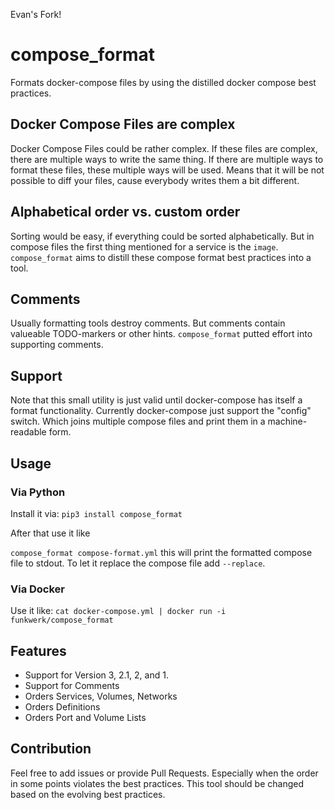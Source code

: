 Evan's Fork!

# compose_format

Formats docker-compose files by using the distilled docker compose best practices.

## Docker Compose Files are complex

Docker Compose Files could be rather complex.
If these files are complex, there are multiple ways to write the same thing.
If there are multiple ways to format these files, these multiple ways will be used.
Means that it will be not possible to diff your files, cause everybody writes them a bit different.

## Alphabetical order vs. custom order

Sorting would be easy, if everything could be sorted alphabetically.
But in compose files the first thing mentioned for a service is the `image`.
`compose_format` aims to distill these compose format best practices into a tool.

## Comments

Usually formatting tools destroy comments. But comments contain valueable TODO-markers or other hints.
`compose_format` putted effort into supporting comments.

## Support

Note that this small utility is just valid until docker-compose has itself a format functionality.
Currently docker-compose just support the "config" switch. Which joins multiple compose files and print them in a machine-readable form.

## Usage

### Via Python

Install it via:
`pip3 install compose_format`

After that use it like

`compose_format compose-format.yml`
this will print the formatted compose file to stdout.
To let it replace the compose file add `--replace`.

### Via Docker

Use it like:
`cat docker-compose.yml | docker run -i funkwerk/compose_format`

## Features

-   Support for Version 3, 2.1, 2, and 1.
-   Support for Comments
-   Orders Services, Volumes, Networks
-   Orders Definitions
-   Orders Port and Volume Lists

## Contribution

Feel free to add issues or provide Pull Requests.
Especially when the order in some points violates the best practices.
This tool should be changed based on the evolving best practices.
